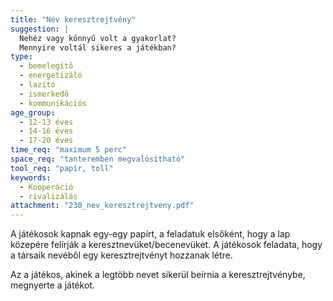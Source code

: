 ```yaml
---
title: "Név keresztrejtvény"
suggestion: | 
  Nehéz vagy könnyű volt a gyakorlat? 
  Mennyire voltál sikeres a játékban?
type:
  - bemelegítő
  - energetizáló
  - lazító
  - ismerkedő
  - kommunikációs
age_group:
  - 12-13 éves
  - 14-16 éves
  - 17-20 éves
time_req: "maximum 5 perc"
space_req: "tanteremben megvalósítható"
tool_req: "papír, toll"
keywords: 
  - Kooperáció
  - rivalizálás
attachment: "230_nev_keresztrejtveny.pdf"
---
```


A játékosok kapnak egy-egy papírt, a feladatuk elsőként, hogy a lap közepére felírják a keresztnevüket/becenevüket. A játékosok feladata, hogy a társaik nevéből egy keresztrejtvényt hozzanak létre.

Az a játékos, akinek a legtöbb nevet sikerül beírnia a keresztrejtvénybe, megnyerte a játékot.
  
  
